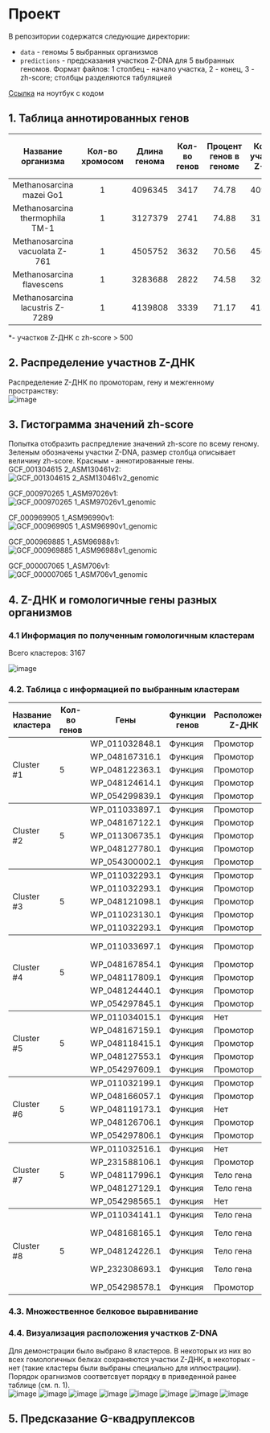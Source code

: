 # Проект
В репозитории содержатся следующие директории:
* `data` - геномы 5 выбранных организмов
* `predictions` - предсказания участков Z-DNA для 5 выбранных геномов. Формат файлов: 1 столбец - начало участка, 2 - конец, 3 - zh-score; столбцы разделяются табуляцией  
  
[Ссылка](https://www.meme-arsenal.com/memes/fae5e7084042aa90eb6e86ae3590c9c1.jpg) на ноутбук с кодом
## 1. Таблица аннотированных генов
|Название организма             |Кол-во хромосом|Длина генома|Кол-во генов |Процент генов в геноме |Кол-во участков Z-ДНК|Кол-во участков Z-ДНК* |Общая длина участков Z-ДНК*  |
|:-----------------------------:|:-------------:|:----------:|:-----------:|:---------------------:|:---------------------:|:---------------------:|:---------------------------:|
|Methanosarcina mazei Go1       |1              |4096345     |3417         |74.78                  |4096345                |1848                   |18642                        |
|Methanosarcina thermophila TM-1|1              |3127379     |2741         |74.88                  |3127379                |1191                   |11872                        |
|Methanosarcina vacuolata Z-761 |1              |4505752     |3632         |70.56                  |4563885                |1610                   |16364                        |
|Methanosarcina flavescens      |1              |3283688     |2822         |74.58                  |3283688                |1407                   |14016                        |
|Methanosarcina lacustris Z-7289|1              |4139808     |3339         |71.17                  |4139808                |1544                   |15588                        |
  
*- участков Z-ДНК с zh-score > 500
## 2. Распределение участнов Z-ДНК
Распределение Z-ДНК по промоторам, гену и межгенному пространству:  
![image](https://user-images.githubusercontent.com/55440084/172193249-580876b0-bafd-4e14-b3f3-f6e45ca0e938.png)

 
## 3. Гистограмма значений zh-score 
Попытка отобразить распредление значений zh-score по всему геному. Зеленым обозначены участки Z-DNA, размер столбца описывает величину zh-score. Красным - аннотированные гены.  
GCF_001304615 2_ASM130461v2:  
![GCF_001304615 2_ASM130461v2_genomic](https://user-images.githubusercontent.com/55440084/170326236-eb3bc7b0-ea4b-40aa-9916-57aa10b16d19.png)  
  
GCF_000970265 1_ASM97026v1:  
![GCF_000970265 1_ASM97026v1_genomic](https://user-images.githubusercontent.com/55440084/170326262-c197fc8c-1e7f-4486-aa97-0ef4adf9f9f7.png) 
  
CF_000969905 1_ASM96990v1:  
![GCF_000969905 1_ASM96990v1_genomic](https://user-images.githubusercontent.com/55440084/170326268-54d25147-87c7-4758-b8f5-f52ef49da1c9.png)  
  
GCF_000969885 1_ASM96988v1:  
![GCF_000969885 1_ASM96988v1_genomic](https://user-images.githubusercontent.com/55440084/170326454-b027b359-eaae-4eed-b13e-e352d85f6298.png)  
  
GCF_000007065 1_ASM706v1:  
![GCF_000007065 1_ASM706v1_genomic](https://user-images.githubusercontent.com/55440084/170326465-11b20abb-b9a9-4803-bdb0-03779c7808b6.png)  
  
## 4. Z-ДНК и гомологичные гены разных организмов
### 4.1 Информация по полученным гомологичным кластерам
Всего кластеров: 3167   
  
![image](https://user-images.githubusercontent.com/55440084/172070713-3ffce547-12ff-4e6d-897d-191519a20e88.png)
  
### 4.2. Таблица с информацией по выбранным кластерам

<table>
    <thead>
        <tr>
            <th>Название кластера</th>
            <th>Кол-во генов</th>
            <th>Гены</th>
            <th>Функции генов</th>
            <th>Расположение Z-ДНК</th>
            <th>Z-ДНК score</th>
        </tr>
    </thead>
    <tbody>
        <tr>
            <td rowspan=5>Cluster #1</td>
            <td rowspan=5>5</td>
            <td rowspan=1>WP_011032848.1</td>
            <td rowspan=1>Функция</td>
            <td rowspan=1>Промотор</td>
            <td rowspan=1>1201</td>
        </tr>
        <tr>
            <td rowspan=1>WP_048167316.1</td>
            <td rowspan=1>Функция</td>
            <td rowspan=1>Промотор</td>
            <td rowspan=1>2962</td>
        </tr>
        <tr>
            <td rowspan=1>WP_048122363.1</td>
            <td rowspan=1>Функция</td>
            <td rowspan=1>Промотор</td>
            <td rowspan=1>2962</td>
        </tr>
        <tr>
            <td rowspan=1>WP_048124614.1</td>
            <td rowspan=1>Функция</td>
            <td rowspan=1>Промотор</td>
            <td rowspan=1>2962</td>
        </tr>
        <tr>
            <td rowspan=1>WP_054299839.1</td>
            <td rowspan=1>Функция</td>
            <td rowspan=1>Промотор</td>
            <td rowspan=1>1201</td>
        </tr>
    </tbody>
    <tbody>
        <tr>
            <td rowspan=5>Cluster #2</td>
            <td rowspan=5>5</td>
            <td rowspan=1>WP_011033897.1</td>
            <td rowspan=1>Функция</td>
            <td rowspan=1>Промотор</td>
            <td rowspan=1>908</td>
        </tr>
        <tr>
            <td rowspan=1>WP_048167122.1</td>
            <td rowspan=1>Функция</td>
            <td rowspan=1>Промотор</td>
            <td rowspan=1>908</td>
        </tr>
        <tr>
            <td rowspan=1>WP_011306735.1</td>
            <td rowspan=1>Функция</td>
            <td rowspan=1>Промотор</td>
            <td rowspan=1>908</td>
        </tr>
        <tr>
            <td rowspan=1>WP_048127780.1</td>
            <td rowspan=1>Функция</td>
            <td rowspan=1>Промотор</td>
            <td rowspan=1>908</td>
        </tr>
        <tr>
            <td rowspan=1>WP_054300002.1</td>
            <td rowspan=1>Функция</td>
            <td rowspan=1>Промотор</td>
            <td rowspan=1>908</td>
        </tr>
    </tbody>
    <tbody>
        <tr>
            <td rowspan=5>Cluster #3</td>
            <td rowspan=5>5</td>
            <td rowspan=1>WP_011032293.1</td>
            <td rowspan=1>Функция</td>
            <td rowspan=1>Промотор</td>
            <td rowspan=1>883</td>
        </tr>
        <tr>
            <td rowspan=1>WP_011032293.1</td>
            <td rowspan=1>Функция</td>
            <td rowspan=1>Промотор</td>
            <td rowspan=1>2943</td>
        </tr>
        <tr>
            <td rowspan=1>WP_048121098.1</td>
            <td rowspan=1>Функция</td>
            <td rowspan=1>Промотор</td>
            <td rowspan=1>2943</td>
        </tr>
        <tr>
            <td rowspan=1>WP_011023130.1</td>
            <td rowspan=1>Функция</td>
            <td rowspan=1>Промотор</td>
            <td rowspan=1>2943</td>
        </tr>
        <tr>
            <td rowspan=1>WP_011032293.1</td>
            <td rowspan=1>Функция</td>
            <td rowspan=1>Промотор</td>
            <td rowspan=1>883</td>
        </tr>
    </tbody>
    <tbody>
        <tr>
            <td rowspan=5>Cluster #4</td>
            <td rowspan=5>5</td>
            <td rowspan=1>WP_011033697.1</td>
            <td rowspan=1>Функция</td>
            <td rowspan=1>Промотор</td>
            <td rowspan=1>731, 783</td>
        </tr>
        <tr>
            <td rowspan=1>WP_048167854.1</td>
            <td rowspan=1>Функция</td>
            <td rowspan=1>Промотор</td>
            <td rowspan=1>731</td>
        </tr>
        <tr>
            <td rowspan=1>WP_048117809.1</td>
            <td rowspan=1>Функция</td>
            <td rowspan=1>Промотор</td>
            <td rowspan=1>731</td>
        </tr>
        <tr>
            <td rowspan=1>WP_048124440.1</td>
            <td rowspan=1>Функция</td>
            <td rowspan=1>Промотор</td>
            <td rowspan=1>731</td>
        </tr>
        <tr>
            <td rowspan=1>WP_054297845.1</td>
            <td rowspan=1>Функция</td>
            <td rowspan=1>Промотор</td>
            <td rowspan=1>731</td>
        </tr>
    </tbody>
    <tbody>
        <tr>
            <td rowspan=5>Cluster #5</td>
            <td rowspan=5>5</td>
            <td rowspan=1>WP_011034015.1</td>
            <td rowspan=1>Функция</td>
            <td rowspan=1>Нет</td>
            <td rowspan=1>-</td>
        </tr>
        <tr>
            <td rowspan=1>WP_048167159.1</td>
            <td rowspan=1>Функция</td>
            <td rowspan=1>Промотор</td>
            <td rowspan=1>959</td>
        </tr>
        <tr>
            <td rowspan=1>WP_048118415.1</td>
            <td rowspan=1>Функция</td>
            <td rowspan=1>Промотор</td>
            <td rowspan=1>4576</td>
        </tr>
        <tr>
            <td rowspan=1>WP_048127553.1</td>
            <td rowspan=1>Функция</td>
            <td rowspan=1>Промотор</td>
            <td rowspan=1>959</td>
        </tr>
        <tr>
            <td rowspan=1>WP_054297609.1</td>
            <td rowspan=1>Функция</td>
            <td rowspan=1>Промотор</td>
            <td rowspan=1>1122</td>
        </tr>
    </tbody>
    <tbody>
        <tr>
            <td rowspan=5>Cluster #6</td>
            <td rowspan=5>5</td>
            <td rowspan=1>WP_011032199.1</td>
            <td rowspan=1>Функция</td>
            <td rowspan=1>Промотор</td>
            <td rowspan=1>883</td>
        </tr>
        <tr>
            <td rowspan=1>WP_048166057.1</td>
            <td rowspan=1>Функция</td>
            <td rowspan=1>Промотор</td>
            <td rowspan=1>883</td>
        </tr>
        <tr>
            <td rowspan=1>WP_048119173.1</td>
            <td rowspan=1>Функция</td>
            <td rowspan=1>Нет</td>
            <td rowspan=1>-</td>
        </tr>
        <tr>
            <td rowspan=1>WP_048126706.1</td>
            <td rowspan=1>Функция</td>
            <td rowspan=1>Промотор</td>
            <td rowspan=1>883</td>
        </tr>
        <tr>
            <td rowspan=1>WP_054297806.1</td>
            <td rowspan=1>Функция</td>
            <td rowspan=1>Промотор</td>
            <td rowspan=1>883</td>
        </tr>
    </tbody>
    <tbody>
        <tr>
            <td rowspan=5>Cluster #7</td>
            <td rowspan=5>5</td>
            <td rowspan=1>WP_011032516.1</td>
            <td rowspan=1>Функция</td>
            <td rowspan=1>Нет</td>
            <td rowspan=1>-</td>
        </tr>
        <tr>
            <td rowspan=1>WP_231588106.1</td>
            <td rowspan=1>Функция</td>
            <td rowspan=1>Промотор</td>
            <td rowspan=1>2659</td>
        </tr>
        <tr>
            <td rowspan=1>WP_048117996.1</td>
            <td rowspan=1>Функция</td>
            <td rowspan=1>Тело гена</td>
            <td rowspan=1>2779</td>
        </tr>
        <tr>
            <td rowspan=1>WP_048127129.1</td>
            <td rowspan=1>Функция</td>
            <td rowspan=1>Тело гена</td>
            <td rowspan=1>8485</td>
        </tr>
        <tr>
            <td rowspan=1>WP_054298565.1</td>
            <td rowspan=1>Функция</td>
            <td rowspan=1>Нет</td>
            <td rowspan=1>-</td>
        </tr>
    </tbody>
    <tbody>
        <tr>
            <td rowspan=5>Cluster #8</td>
            <td rowspan=5>5</td>
            <td rowspan=1>WP_011034141.1</td>
            <td rowspan=1>Функция</td>
            <td rowspan=1>Тело гена</td>
            <td rowspan=1>731</td>
        </tr>
        <tr>
            <td rowspan=1>WP_048168165.1</td>
            <td rowspan=1>Функция</td>
            <td rowspan=1>Тело гена</td>
            <td rowspan=1>752, 731</td>
        </tr>
        <tr>
            <td rowspan=1>WP_048124226.1</td>
            <td rowspan=1>Функция</td>
            <td rowspan=1>Тело гена</td>
            <td rowspan=1>731</td>
        </tr>
        <tr>
            <td rowspan=1>WP_232308693.1</td>
            <td rowspan=1>Функция</td>
            <td rowspan=1>Тело гена</td>
            <td rowspan=1>731, 752</td>
        </tr>
        <tr>
            <td rowspan=1>WP_054298578.1</td>
            <td rowspan=1>Функция</td>
            <td rowspan=1>Промотор</td>
            <td rowspan=1>731</td>
        </tr>
    </tbody>
</table>

### 4.3. Множественное белковое выравнивание
  
### 4.4. Визуализация расположения участков Z-DNA
Для демонстрации было выбрано 8 кластеров. В некоторых из них во всех гомологичных белках сохраняются участки Z-ДНК, в некоторых - нет (такие кластеры были выбраны специально для иллюстрации). Порядок орагнизмов соответсвует порядку в приведенной ранее таблице (см. п. 1).  
![image](https://user-images.githubusercontent.com/55440084/172192722-7ba256f7-c755-4b08-85ec-cd6026c6aec7.png)
![image](https://user-images.githubusercontent.com/55440084/172192776-78c8ecc9-4f51-48b6-be6b-80350876d888.png)
![image](https://user-images.githubusercontent.com/55440084/172192850-0bc987ab-b3f1-4bb2-875c-b934d7fb5c2c.png)
![image](https://user-images.githubusercontent.com/55440084/172192903-bd73299b-803d-4596-9f7f-6fa788fcf47f.png)
![image](https://user-images.githubusercontent.com/55440084/172192957-568c5e8e-8ae7-4e3e-93b3-fa735c0ef987.png)
![image](https://user-images.githubusercontent.com/55440084/172193003-d1db2ad0-b3b5-419e-ab5f-9eaa364c383d.png)
![image](https://user-images.githubusercontent.com/55440084/172193042-72da5c90-e639-4d61-b17e-8419c0447eac.png)
![image](https://user-images.githubusercontent.com/55440084/172193088-345bd1f7-b43b-4cc5-bbe3-d93f976bade3.png)


## 5. Предсказание G-квадруплексов
